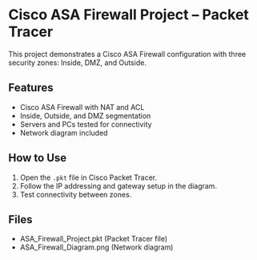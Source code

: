 # Cisco ASA Firewall Project – Packet Tracer

This project demonstrates a Cisco ASA Firewall configuration with three security zones: Inside, DMZ, and Outside.

## Features
- Cisco ASA Firewall with NAT and ACL
- Inside, Outside, and DMZ segmentation
- Servers and PCs tested for connectivity
- Network diagram included

## How to Use
1. Open the `.pkt` file in Cisco Packet Tracer.
2. Follow the IP addressing and gateway setup in the diagram.
3. Test connectivity between zones.

## Files
- ASA_Firewall_Project.pkt (Packet Tracer file)
- ASA_Firewall_Diagram.png (Network diagram)

